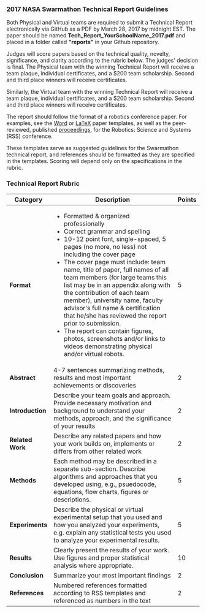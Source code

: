 ### 2017 NASA Swarmathon Technical Report Guidelines

Both Physical and Virtual teams are required to submit a Technical Report electronically via GitHub as a PDF by March 28, 2017 by midnight EST. The paper should be named **Tech_Report_YourSchoolName_2017.pdf** and placed in a folder called **"reports"** in your Github repository.

Judges will score papers based on the technical quality, novelty, significance, and clarity according to the rubric below. The judges' decision is final. The Physical team with the winning Technical Report will receive a team plaque, individual certificates, and a $200 team scholarship. Second and third place winners will receive certificates.

Similarly, the Virtual team with the winning Technical Report will receive a team plaque, individual certificates, and a $200 team scholarship. Second and third place winners will receive certificates.

The report should follow the format of a robotics conference paper. For examples, see the  [Word](http://www.roboticsconference.org/docs/paper-template-word.zip) or [LaTeX](http://www.roboticsconference.org/docs/paper-template-latex.tar.gz) paper templates, as well as the peer-reviewed, published [proceedings](http://www.roboticsproceedings.org/rss08/index.html), for the Robotics: Science and Systems (RSS) conference.

These templates serve as suggested guidelines for the Swarmathon technical report, and references should be formatted as they are specified in the templates. Scoring will depend only on the specifications in the rubric.


### Technical Report Rubric

|Category|Description|Points|
|--------|-----------|------|
|**Format**|<ul><li>Formatted & organized professionally</li><li>Correct grammar and spelling</li><li>10-12 point font, single-spaced, 5 pages (no more, no less) not including the cover page</li><li>The cover page must include: team name, title of paper, full names of all team members (for large teams this list may be in an appendix along with the contribution of each team member), university name, faculty advisor's full name & certification that he/she has reviewed the report prior to submission.</li><li>The report can contain figures, photos, screenshots and/or links to videos demonstrating physical and/or virtual robots.</li></ul>|5|
|**Abstract**|4-7 sentences summarizing methods, results and most important achievements or discoveries|2|
|**Introduction**|Describe your team goals and approach. Provide necessary motivation and background to understand your methods, approach, and the significance of your results|2|
|**Related Work**|Describe any related papers and how your work builds on, implements or differs from other related work|2|
|**Methods**|Each method may be described in a separate sub-section. Describe algorithms and approaches that you developed using, e.g., psuedocode, equations, flow charts, figures or descriptions.|5|
|**Experiments**|Describe the physical or virtual experimental setup that you used and how you analyzed your experiments, e.g. explain any statistical tests you used to analyze your experimental results.|5|
|**Results**|Clearly present the results of your work. Use figures and proper statistical analysis where appropriate.|10|
|**Conclusion**|Summarize your most important findings|2|
|**References**|Numbered references formatted according to RSS templates and referenced as numbers in the text|2|
